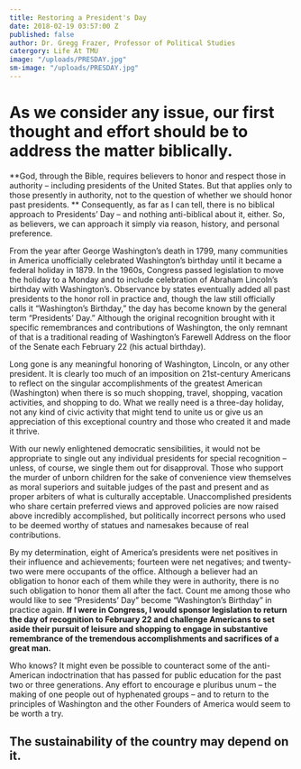 ```yaml
---
title: Restoring a President's Day
date: 2018-02-19 03:57:00 Z
published: false
author: Dr. Gregg Frazer, Professor of Political Studies
catergory: Life At TMU
image: "/uploads/PRESDAY.jpg"
sm-image: "/uploads/PRESDAY.jpg"
---
```


# As we consider any issue, our first thought and effort should be to address the matter biblically. 

**God, through the Bible, requires believers to honor and respect those in authority – including presidents of the United States.  But that applies only to those presently in authority, not to the question of whether we should honor past presidents. ** Consequently, as far as I can tell, there is no biblical approach to Presidents’ Day – and nothing anti-biblical about it, either.  So, as believers, we can approach it simply via reason, history, and personal preference.

From the year after George Washington’s death in 1799, many communities in America unofficially celebrated Washington’s birthday until it became a federal holiday in 1879.  In the 1960s, Congress passed legislation to move the holiday to a Monday and to include celebration of Abraham Lincoln’s birthday with Washington’s.  Observance by states eventually added all past presidents to the honor roll in practice and, though the law still officially calls it “Washington’s Birthday,” the day has become known by the general term “Presidents’ Day.”  Although the original recognition brought with it specific remembrances and contributions of Washington, the only remnant of that is a traditional reading of Washington’s Farewell Address on the floor of the Senate each February 22 (his actual birthday).

Long gone is any meaningful honoring of Washington, Lincoln, or any other president.  It is clearly too much of an imposition on 21st-century Americans to reflect on the singular accomplishments of the greatest American (Washington) when there is so much shopping, travel, shopping, vacation activities, and shopping to do.  What we really need is a three-day holiday, not any kind of civic activity that might tend to unite us or give us an appreciation of this exceptional country and those who created it and made it thrive.  

With our newly enlightened democratic sensibilities, it would not be appropriate to single out any individual presidents for special recognition – unless, of course, we single them out for disapproval.  Those who support the murder of unborn children for the sake of convenience view themselves as moral superiors and suitable judges of the past and present and as proper arbiters of what is culturally acceptable. Unaccomplished presidents who share certain preferred views and approved policies are now raised above incredibly accomplished, but politically incorrect persons who used to be deemed worthy of statues and namesakes because of real contributions.

By my determination, eight of America’s presidents were net positives in their influence and achievements; fourteen were net negatives; and twenty-two were mere occupants of the office.  Although a believer had an obligation to honor each of them while they were in authority, there is no such obligation to honor them all after the fact.  Count me among those who would like to see “Presidents’ Day” become “Washington’s Birthday” in practice again.  **If I were in Congress, I would sponsor legislation to return the day of recognition to February 22 and challenge Americans to set aside their pursuit of leisure and shopping to engage in substantive remembrance of the tremendous accomplishments and sacrifices of a great man.**  

Who knows?  It might even be possible to counteract some of the anti-American indoctrination that has passed for public education for the past two or three generations.  Any effort to encourage e pluribus unum – the making of one people out of hyphenated groups – and to return to the principles of Washington and the other Founders of America would seem to be worth a try.  

## The sustainability of the country may depend on it.
	
